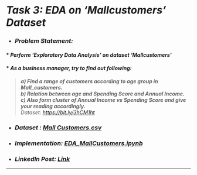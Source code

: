 # _Task 3: EDA on ‘Mallcustomers’ Dataset_ 
* ### _Problem Statement:_
#### * _Perform ‘Exploratory Data Analysis’ on dataset ‘Mallcustomers’_
#### * _As a business manager, try to find out following:_
> **_a) Find a range of customers according to age group in Mall_customers._**  
> **_b) Relation between age and Spending Score and Annual Income._**  
> **_c) Also form cluster of Annual Income vs Spending Score and give your reading accordingly._**  
> _Dataset: https://bit.ly/3hCM1ht_
* ### _Dataset : [Mall Customers.csv](Mall_Customers.csv)_
* ### _Implementation: [EDA_MallCustomers.ipynb](EDA_MallCustomers.ipynb)_
* ### _LinkedIn Post: [Link]()_
---
